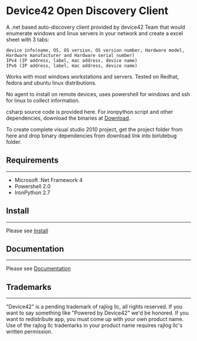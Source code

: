 # Device42 Open Discovery Client
A .net based auto-discovery client provided by device42 Team that would enumerate windows and linux servers in your network and create a excel sheet with  3 tabs:

    device info(name, OS, OS version, OS version number, Hardware model, Hardware manufacturer and Hardware serial number)
    IPv4 (IP address, label, mac address, device name)
    IPv6 (IP address, label, mac address, device name)
   
Works with most windows workstations and servers. 
Tested on Redhat, fedora and ubuntu linux distributions.


No agent to install on remote devices, uses powershell for windows and ssh for linux to collect information.

csharp source code is provided here. For ironpython script and other dependencies, download the binaries at [Download](http://www.device42.com/open-discovery-client).


To create complete visual studio 2010 project, get the project folder from here and drop binary dependencies from download link into bin\debug folder.


## Requirements
-----------------------------
 * Microsoft .Net Framework 4
 * Powershell 2.0
 * IronPython 2.7

## Install
-----------------------------
Please see [Install](http://docs.device42.com/open-discovery-client/open-discovery-client-installation/)



## Documentation
-----------------------------
Please see [Documentation](http://docs.device42.com/open-discovery-client/)

## Trademarks
-----------------------------
"Device42" is a pending trademark of rajlog llc, all rights 
reserved. If you want to say something like "Powered by Device42" we'd be honored. 
If you want to redistribute app, you must come up with your own product name. 
Use of the rajlog llc trademarks in your product name requires rajlog llc's 
written permission.